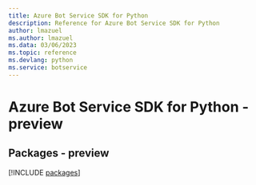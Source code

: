 ```yaml
---
title: Azure Bot Service SDK for Python
description: Reference for Azure Bot Service SDK for Python
author: lmazuel
ms.author: lmazuel
ms.data: 03/06/2023
ms.topic: reference
ms.devlang: python
ms.service: botservice
---
```

# Azure Bot Service SDK for Python - preview
## Packages - preview
[!INCLUDE [packages](bot-service-index.md)]